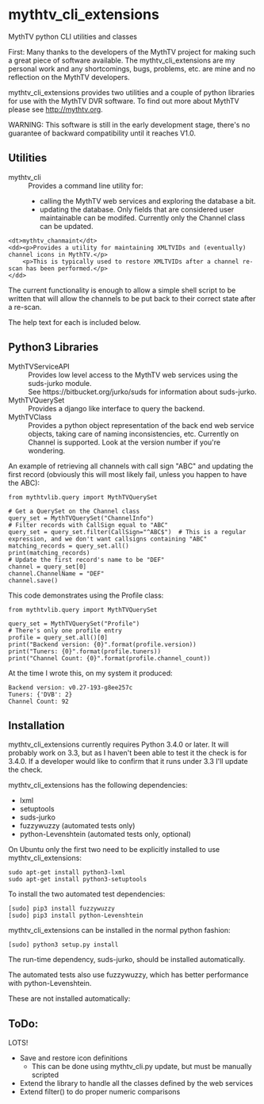 # mythtv_cli_extensions

MythTV python CLI utilities and classes

First: Many thanks to the developers of the MythTV project for making such a great piece of software available.  The mythtv_cli_extensions are my personal work and any shortcomings, bugs, problems, etc. are mine and no reflection on the MythTV developers.

mythtv_cli_extensions provides two utilities and a couple of python libraries for use with the MythTV DVR software.  To find out more about MythTV please see http://mythtv.org.

WARNING: This software is still in the early development stage, there's no guarantee of backward compatibility until it reaches V1.0.

## Utilities

<dl>
    <dt>mythtv_cli</dt>
    <dd>Provides a command line utility for:
    <ul>
        <li>calling the MythTV web services and exploring the database a bit.</li>
        <li>updating the database.  Only fields that are considered user maintainable can be modifed.  Currently only the Channel class can be updated.
    </ul>
    </dd>

    <dt>mythtv_chanmaint</dt>
    <dd><p>Provides a utility for maintaining XMLTVIDs and (eventually) channel icons in MythTV.</p>
        <p>This is typically used to restore XMLTVIDs after a channel re-scan has been performed.</p>
    </dd>
</dl>

The current functionality is enough to allow a simple shell script to be written that will allow the channels to be put back to their correct state after a re-scan.

The help text for each is included below.

## Python3 Libraries

<dl>
    <dt>MythTVServiceAPI</dt>
    <dd>Provides low level access to the MythTV web services using the suds-jurko module.<br/>
        See https://bitbucket.org/jurko/suds for information about suds-jurko.</dd>
    <dt>MythTVQuerySet</dt>
    <dd>Provides a django like interface to query the backend.</dd>
    <dt>MythTVClass</dt>
    <dd>Provides a python object representation of the back end web service objects, taking care of naming inconsistencies, etc.  Currently on Channel is supported.  Look at the version number if you're wondering.</dd>
</dl>

An example of retrieving all channels with call sign "ABC" and updating the first record (obviously this will most likely fail, unless you happen to have the ABC):

```
from mythtvlib.query import MythTVQuerySet

# Get a QuerySet on the Channel class
query_set = MythTVQuerySet("ChannelInfo")
# Filter records with CallSign equal to "ABC"
query_set = query_set.filter(CallSign="^ABC$")  # This is a regular expression, and we don't want callsigns containing "ABC"
matching_records = query_set.all()
print(matching_records)
# Update the first record's name to be "DEF"
channel = query_set[0]
channel.ChannelName = "DEF"
channel.save()
```

This code demonstrates using the Profile class:

```
from mythtvlib.query import MythTVQuerySet

query_set = MythTVQuerySet("Profile")
# There's only one profile entry
profile = query_set.all()[0]
print("Backend version: {0}".format(profile.version))
print("Tuners: {0}".format(profile.tuners))
print("Channel Count: {0}".format(profile.channel_count))
```

At the time I wrote this, on my system it produced:

```
Backend version: v0.27-193-g8ee257c
Tuners: {'DVB': 2}
Channel Count: 92
```


## Installation

mythtv_cli_extensions currently requires Python 3.4.0 or later.
It will probably work on 3.3, but as I haven't been able to test it
the check is for 3.4.0.  If a developer would like to confirm that it runs
under 3.3 I'll update the check.

mythtv_cli_extensions has the following dependencies:

* lxml
* setuptools
* suds-jurko
* fuzzywuzzy (automated tests only)
* python-Levenshtein (automated tests only, optional)

On Ubuntu only the first two need to be explicitly installed to use
mythtv_cli_extensions:

    sudo apt-get install python3-lxml
    sudo apt-get install python3-setuptools

To install the two automated test dependencies:

    [sudo] pip3 install fuzzywuzzy
    [sudo] pip3 install python-Levenshtein

mythtv_cli_extensions can be installed in the normal python fashion:

    [sudo] python3 setup.py install

The run-time dependency, suds-jurko, should be installed automatically.

The automated tests also use fuzzywuzzy, which has better performance with python-Levenshtein.

These are not installed automatically:


## ToDo:

LOTS!

* Save and restore icon definitions
  * This can be done using mythtv_cli.py update, but must be manually scripted
* Extend the library to handle all the classes defined by the web services
* Extend filter() to do proper numeric comparisons


